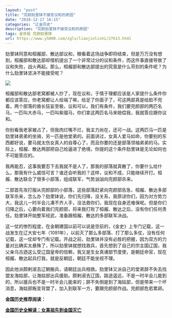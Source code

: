 ```yaml
---
layout: "post"
title: "完颜劾里钵不接受议和的原因"
date: "2018-12-17 16:15"
categories: "辽金历史"
description: "完颜劾里钵不接受议和的原因"
tags: 金世祖 完颜劾里钵
url: https://www.y5000.com/zgls/liaojinlishi/27613.html
---
```






劾里钵同意和桓赧部、散达部议和，眼看着这场战争即将结束，但是万万没有想到，桓赧部和散达部却借机提出了一个非常过分的议和条件，而这件事直接导致了议和失败，战火再起。那么，桓赧部和散达部提出的究竟是什么苛刻的条件呢？为什么劾里钵坚决不能接受呢？

![](https://img.y5000.com/uploads/allimg/180115/8-1P11509361A39.jpg)

桓赧部和散达部老窝都被人抄了，现在议和，于情于理都应该是人家提什么条件你都应该答应，你老窝都让人给端了嘛，给足了你面子了，可这两部真是给脸不兜着。两个部落的酋长狂妄至极，议和可以，我们有条件，我们要完颜部的两匹名马，一匹叫大赤马，一匹叫紫骝马，你们拿这两匹名马来赔偿我，我就答应跟你议和。

你别看我老家被占了，但我肉烂嘴不烂，我主力尚在，还可一战。这两匹马一匹是劾里钵弟弟的坐骑，另一匹是他堂弟的。前面讲过，女真人爱马如命，你要别的东西都好说，要马就太伤女真人的自尊心了，而且你要的还是部落领袖弟弟的马。实际上，桓赧、散达两部把自己给逼进了绝境，你提的这个条件劾里钵是无论如何也不可能答应的。

我再能忍，这事我要忍下去我就不是人了，那我的部落就真散了，你要什么给什么，那我有什么威信可言？谁还会听我的？这样，议和不成，只能继续开打。桓赧、散达联合了很多小部落，组成联军，气势汹汹向完颜部杀来。

二部首先攻打服从完颜部的小部落，这些部落赶紧向完颜部告急，桓赧、散达多部联军杀来，怎么办？劾里钵说，你们先归降，没关系，我原谅你们，因为对方势力大，我这儿一时半会儿凑不齐人手，没法救你们，我现在自身还难保呢。但是你们归降之后，心要向着我们完颜部，将来我打败了桓赧、散达之后，没有你们任何责任。劾里钵开始整军经武，准备跟桓赧、散达的多部联军决战。

这一仗的惨烈程度，在金朝建国以前可以说是空前的，《金史》上专门记载，这一战发生在辽大安七年（1091年），以前灭了那么多部落、打了那么多仗，没有任何记载，这一仗却专门有记载。开战之前，劾里钵并没有必胜的把握，因为双方的力量对比确实太悬殊了，所以劾里钵就想找救兵，首先想到了自己的宗主国辽国，我父亲乌古迺这么受辽国皇帝的信赖，我又是生女真诸部节度使，是朝廷命官，现在桓赧、散达起兵打我，就是反朝廷，朝廷不能坐视不理。

因此他派颇剌淑去辽朝搬兵，请朝廷出兵相救。劾里钵又派自己的堂弟辞不失去找盟友海姑部，让海姑部出兵援助。颇剌淑去辽国，路途遥远，不是一时半会儿能到的，所以援兵也不是一时半会儿能来的；辞不失倒是到了海姑部，但是带来一个坏消息，海姑部叛变背盟了，加入到联军一方，要跟完颜部作战。完颜部危若累卵。

**金国历史推荐阅读：**

**[金国历史全解读：女真祖先到金国灭亡](https://www.y5000.com/zgls/liaojinlishi/2018/0115/27654.html)**
